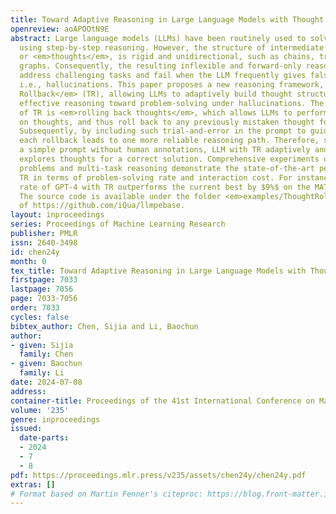 ```yaml
---
title: Toward Adaptive Reasoning in Large Language Models with Thought Rollback
openreview: aoAPOOtN9E
abstract: Large language models (LLMs) have been routinely used to solve various tasks
  using step-by-step reasoning. However, the structure of intermediate reasoning steps,
  or <em>thoughts</em>, is rigid and unidirectional, such as chains, trees, or acyclic-directed
  graphs. Consequently, the resulting inflexible and forward-only reasoning may not
  address challenging tasks and fail when the LLM frequently gives false responses,
  i.e., hallucinations. This paper proposes a new reasoning framework, called <em>Thought
  Rollback</em> (TR), allowing LLMs to adaptively build thought structure while maintaining
  effective reasoning toward problem-solving under hallucinations. The core mechanism
  of TR is <em>rolling back thoughts</em>, which allows LLMs to perform error analysis
  on thoughts, and thus roll back to any previously mistaken thought for revision.
  Subsequently, by including such trial-and-error in the prompt to guide the LLM,
  each rollback leads to one more reliable reasoning path. Therefore, starting with
  a simple prompt without human annotations, LLM with TR adaptively and gradually
  explores thoughts for a correct solution. Comprehensive experiments on mathematical
  problems and multi-task reasoning demonstrate the state-of-the-art performance of
  TR in terms of problem-solving rate and interaction cost. For instance, the solving
  rate of GPT-4 with TR outperforms the current best by $9%$ on the MATH dataset.
  The source code is available under the folder <em>examples/ThoughtRollback</em>
  of https://github.com/iQua/llmpebase.
layout: inproceedings
series: Proceedings of Machine Learning Research
publisher: PMLR
issn: 2640-3498
id: chen24y
month: 0
tex_title: Toward Adaptive Reasoning in Large Language Models with Thought Rollback
firstpage: 7033
lastpage: 7056
page: 7033-7056
order: 7033
cycles: false
bibtex_author: Chen, Sijia and Li, Baochun
author:
- given: Sijia
  family: Chen
- given: Baochun
  family: Li
date: 2024-07-08
address:
container-title: Proceedings of the 41st International Conference on Machine Learning
volume: '235'
genre: inproceedings
issued:
  date-parts:
  - 2024
  - 7
  - 8
pdf: https://proceedings.mlr.press/v235/assets/chen24y/chen24y.pdf
extras: []
# Format based on Martin Fenner's citeproc: https://blog.front-matter.io/posts/citeproc-yaml-for-bibliographies/
---
```

